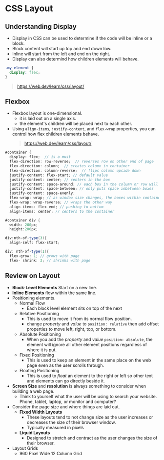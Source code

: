 # CSS Layout

## Understanding Display

- Display in CSS can be used to determine if the code will be inline or a block.
- Block content will start up top and end down low.
- Inline will start from the left and end on the right.
- Display can also determind how children elements will behave.

```css
.my-element {
  display: flex;
}
```

> https://web.dev/learn/css/layout/

## Flexbox

- Flexbox layout is one-dimensional.
  - it is laid out on a single axis.
  - the element's children will be placed next to each other.
- Using `align-items`, `justify-content`, and `flex-wrap` properties, you can control how flex children elements behave.
  > https://web.dev/learn/css/layout/

```cs
#container {
  display: flex;  // is a must
  flex-direction: row-reverse;  // reverses row on other end of page
  flex-direction: column;  // creates column in container
  flex-direction: column-reverse;  // flips column upside down
  justify-content: flex-start; // default value
  justify-content: center; // centers in the box
  justify-content: space-around; // each box in the column or row will have space around each one
  justify-content: space-between; // only puts space inbetween boxes
  justify-content: space-evenly; 
  flex-wrap: wrap; // as window size changes, the boxes within container move
  flex-wrap: wrap-reverse; // wraps the other way
  align-items: flex-end; // pushing to bottom
  align-items: center; // centers to the container

#container div {
  width: 200px;
  height:200px;

div:nth-of-type(3){
  align-self: flex-start;

div: nth-of-type(1){
  flex-grow: 1; // grows with page
  flex- shrink: 3; // shrinks with page
```

## Review on Layout

- **Block-Level Elements** Start on a new line.
- **Inline Elements** flow within the same line.
- Positioning elements.
  - Normal Flow
    - Each block level element sits on top of the next
  - Relative Positioning
    - This is used to move it from its normal flow position.
    - change _property_ and _value_ to `position: relative` then add offset properties to move left, right, top, or bottom.
  - Absolute Positioning
    - When you add the _property_ and _value_ `position: absolute`, the element will ignore all other element positions regardless of where it is put.
  - Fixed Positioning
    - This is used to keep an element in the same place on the web page even as the user scrolls through.
  - Floating Positioning
    - This is used to _float_ an element to the right or left so other text and elements can go directly beside it.
- **Screen Size** and **resolution** is always something to consider when building a web page.
  - Think to yourself what the user will be using to search your website. Phone, tablet, laptop, or monitor and computer?
- Consider the page size and where things are laid out.
  - **Fixed Width Layouts**
    - These layouts tend to not change size as the user increases or decreases the size of their browser window.
    - Typically measured in pixels
  - **Liquid Layouts**
    - Designed to stretch and contract as the user changes the size of their browser.
- Layout Grids
  - 960 Pixel Wide 12 Column Grid
